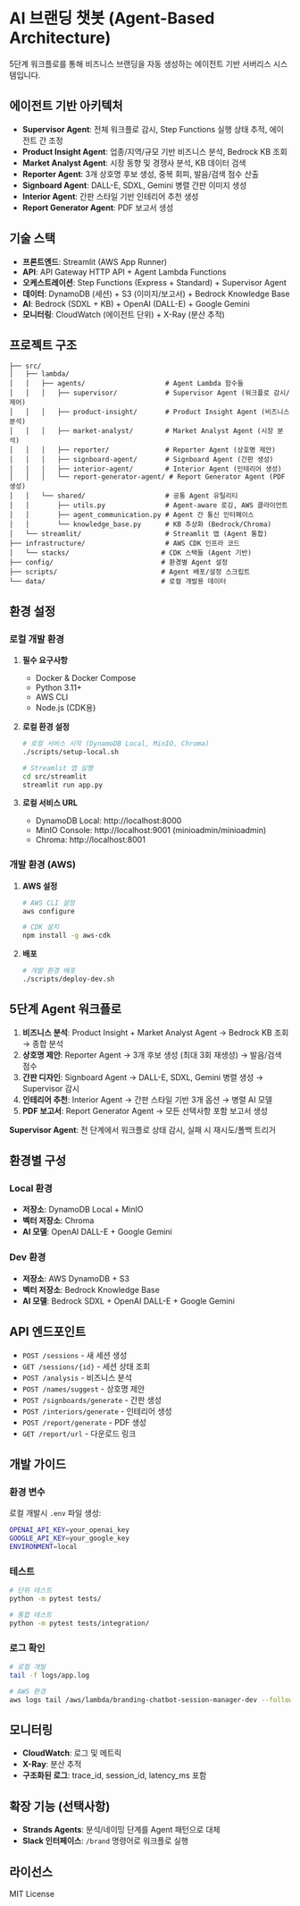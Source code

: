 # AI 브랜딩 챗봇 (Agent-Based Architecture)

5단계 워크플로를 통해 비즈니스 브랜딩을 자동 생성하는 에이전트 기반 서버리스 시스템입니다.

## 에이전트 기반 아키텍처

- **Supervisor Agent**: 전체 워크플로 감시, Step Functions 실행 상태 추적, 에이전트 간 조정
- **Product Insight Agent**: 업종/지역/규모 기반 비즈니스 분석, Bedrock KB 조회
- **Market Analyst Agent**: 시장 동향 및 경쟁사 분석, KB 데이터 검색
- **Reporter Agent**: 3개 상호명 후보 생성, 중복 회피, 발음/검색 점수 산출
- **Signboard Agent**: DALL-E, SDXL, Gemini 병렬 간판 이미지 생성
- **Interior Agent**: 간판 스타일 기반 인테리어 추천 생성
- **Report Generator Agent**: PDF 보고서 생성

## 기술 스택

- **프론트엔드**: Streamlit (AWS App Runner)
- **API**: API Gateway HTTP API + Agent Lambda Functions
- **오케스트레이션**: Step Functions (Express + Standard) + Supervisor Agent
- **데이터**: DynamoDB (세션) + S3 (이미지/보고서) + Bedrock Knowledge Base
- **AI**: Bedrock (SDXL + KB) + OpenAI (DALL-E) + Google Gemini
- **모니터링**: CloudWatch (에이전트 단위) + X-Ray (분산 추적)

## 프로젝트 구조

```
├── src/
│   ├── lambda/
│   │   ├── agents/                    # Agent Lambda 함수들
│   │   │   ├── supervisor/            # Supervisor Agent (워크플로 감시/제어)
│   │   │   ├── product-insight/       # Product Insight Agent (비즈니스 분석)
│   │   │   ├── market-analyst/        # Market Analyst Agent (시장 분석)
│   │   │   ├── reporter/              # Reporter Agent (상호명 제안)
│   │   │   ├── signboard-agent/       # Signboard Agent (간판 생성)
│   │   │   ├── interior-agent/        # Interior Agent (인테리어 생성)
│   │   │   └── report-generator-agent/ # Report Generator Agent (PDF 생성)
│   │   └── shared/                    # 공통 Agent 유틸리티
│   │       ├── utils.py               # Agent-aware 로깅, AWS 클라이언트
│   │       ├── agent_communication.py # Agent 간 통신 인터페이스
│   │       └── knowledge_base.py      # KB 추상화 (Bedrock/Chroma)
│   └── streamlit/                     # Streamlit 앱 (Agent 통합)
├── infrastructure/                    # AWS CDK 인프라 코드
│   └── stacks/                       # CDK 스택들 (Agent 기반)
├── config/                           # 환경별 Agent 설정
├── scripts/                          # Agent 배포/설정 스크립트
└── data/                             # 로컬 개발용 데이터
```

## 환경 설정

### 로컬 개발 환경

1. **필수 요구사항**
   - Docker & Docker Compose
   - Python 3.11+
   - AWS CLI
   - Node.js (CDK용)

2. **로컬 환경 설정**
   ```bash
   # 로컬 서비스 시작 (DynamoDB Local, MinIO, Chroma)
   ./scripts/setup-local.sh
   
   # Streamlit 앱 실행
   cd src/streamlit
   streamlit run app.py
   ```

3. **로컬 서비스 URL**
   - DynamoDB Local: http://localhost:8000
   - MinIO Console: http://localhost:9001 (minioadmin/minioadmin)
   - Chroma: http://localhost:8001

### 개발 환경 (AWS)

1. **AWS 설정**
   ```bash
   # AWS CLI 설정
   aws configure
   
   # CDK 설치
   npm install -g aws-cdk
   ```

2. **배포**
   ```bash
   # 개발 환경 배포
   ./scripts/deploy-dev.sh
   ```

## 5단계 Agent 워크플로

1. **비즈니스 분석**: Product Insight + Market Analyst Agent → Bedrock KB 조회 → 종합 분석
2. **상호명 제안**: Reporter Agent → 3개 후보 생성 (최대 3회 재생성) → 발음/검색 점수
3. **간판 디자인**: Signboard Agent → DALL-E, SDXL, Gemini 병렬 생성 → Supervisor 감시
4. **인테리어 추천**: Interior Agent → 간판 스타일 기반 3개 옵션 → 병렬 AI 모델
5. **PDF 보고서**: Report Generator Agent → 모든 선택사항 포함 보고서 생성

**Supervisor Agent**: 전 단계에서 워크플로 상태 감시, 실패 시 재시도/폴백 트리거

## 환경별 구성

### Local 환경
- **저장소**: DynamoDB Local + MinIO
- **벡터 저장소**: Chroma
- **AI 모델**: OpenAI DALL-E + Google Gemini

### Dev 환경  
- **저장소**: AWS DynamoDB + S3
- **벡터 저장소**: Bedrock Knowledge Base
- **AI 모델**: Bedrock SDXL + OpenAI DALL-E + Google Gemini

## API 엔드포인트

- `POST /sessions` - 새 세션 생성
- `GET /sessions/{id}` - 세션 상태 조회
- `POST /analysis` - 비즈니스 분석
- `POST /names/suggest` - 상호명 제안
- `POST /signboards/generate` - 간판 생성
- `POST /interiors/generate` - 인테리어 생성
- `POST /report/generate` - PDF 생성
- `GET /report/url` - 다운로드 링크

## 개발 가이드

### 환경 변수

로컬 개발시 `.env` 파일 생성:
```bash
OPENAI_API_KEY=your_openai_key
GOOGLE_API_KEY=your_google_key
ENVIRONMENT=local
```

### 테스트

```bash
# 단위 테스트
python -m pytest tests/

# 통합 테스트
python -m pytest tests/integration/
```

### 로그 확인

```bash
# 로컬 개발
tail -f logs/app.log

# AWS 환경
aws logs tail /aws/lambda/branding-chatbot-session-manager-dev --follow
```

## 모니터링

- **CloudWatch**: 로그 및 메트릭
- **X-Ray**: 분산 추적
- **구조화된 로그**: trace_id, session_id, latency_ms 포함

## 확장 기능 (선택사항)

- **Strands Agents**: 분석/네이밍 단계를 Agent 패턴으로 대체
- **Slack 인터페이스**: `/brand` 명령어로 워크플로 실행

## 라이선스

MIT License